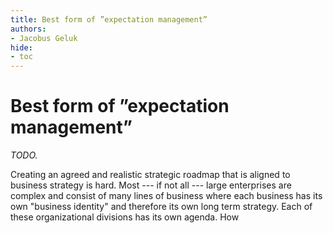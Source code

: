 ```yaml
---
title: Best form of ”expectation management”
authors:
- Jacobus Geluk
hide:
- toc
---
```

# Best form of ”expectation management”

<!--summary-start-->
_TODO._
<!--summary-end-->

Creating an agreed and realistic strategic roadmap that is aligned to business strategy is hard.
Most --- if not all --- large enterprises are complex and consist of many lines of business where each
business has its own "business identity" and therefore its own long term strategy.
Each of these organizational divisions has its own agenda.
How 
